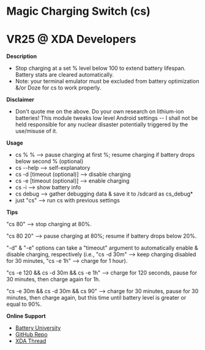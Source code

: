 # Magic Charging Switch (cs)
# VR25 @ XDA Developers


**Description**
- Stop charging at a set % level below 100 to extend battery lifespan. Battery stats are cleared automatically.
- Note: your terminal emulator must be excluded from battery optimization &/or Doze for cs to work properly.

**Disclaimer**
- Don't quote me on the above. Do your own research on lithium-ion batteries! This module tweaks low level Android settings -- I shall not be held responsible for any nuclear disaster potentially triggered by the use/misuse of it.


**Usage**
- cs % % --> pause charging at first %; resume charging if battery drops below second % (optional)
- cs --help --> self-explanatory
- cs -d [timeout (optional)] --> disable charging
- cs -e [timeout (optional)] --> enable charging
- cs -i --> show battery info
- cs debug --> gather debugging data & save it to /sdcard as cs_debug*
- just "cs" --> run cs with previous settings


**Tips**

"cs 80" --> stop charging at 80%.

"cs 80 20" --> pause charging at 80%; resume if battery drops below 20%.

"-d" & "-e" options can take a "timeout" argument to automatically enable & disable charging, respectively (i.e., "cs -d 30m" --> keep charging disabled for 30 minutes, "cs -e 1h" --> charge for 1 hour).

"cs -e 120 && cs -d 30m && cs -e 1h" --> charge for 120 seconds, pause for 30 minutes, then charge again for 1h.

"cs -e 30m && cs -d 30m && cs 90" --> charge for 30 minutes, pause for 30 minutes, then charge again, but this time until battery level is greater or equal to 90%.


**Online Support**
- [Battery University](http://batteryuniversity.com/learn/article/how_to_prolong_lithium_based_batteries)
- [GitHub Repo](https://github.com/Magisk-Modules-Repo/Magic-Charging-Switch)
- [XDA Thread](https://forum.xda-developers.com/apps/magisk/module-magic-charging-switch-cs-v2017-9-t3668427)

